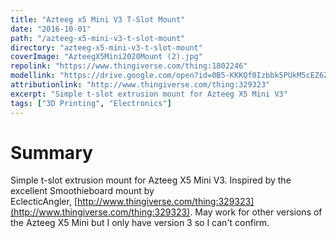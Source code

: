 ```yaml
---
title: "Azteeg x5 Mini V3 T-Slot Mount"
date: "2016-10-01"
path: "/azteeg-x5-mini-v3-t-slot-mount"
directory: "azteeg-x5-mini-v3-t-slot-mount"
coverImage: "AzteegX5Mini2020Mount (2).jpg"
repolink: "https://www.thingiverse.com/thing:1802246"
modellink: "https://drive.google.com/open?id=0B5-KKKQf0Izbbk5PUkM5cEZ6ZjA"
attributionlink: "http://www.thingiverse.com/thing:329323"
excerpt: "Simple t-slot extrusion mount for Azteeg X5 Mini V3"
tags: ["3D Printing", "Electronics"]
---
```


# Summary

Simple t-slot extrusion mount for Azteeg X5 Mini V3. Inspired by the excellent Smoothieboard mount by EclecticAngler, [http://www.thingiverse.com/thing:329323](http://www.thingiverse.com/thing:329323). May work for other versions of the Azteeg X5 Mini but I only have version 3 so I can't confirm.


